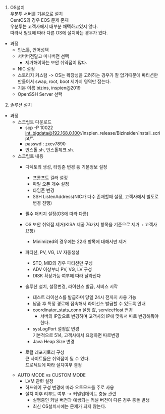 1. OS설치  
우분투 서버를 기본으로 설치  
CentOS의 경우 EOS 문제 존재  
우분투는 고객사에서 대부분 채택하고있지 않다.  
따라서 필요에 따라 다른 OS에 설치하는 경우가 있다.  

- 과정
    - 인스톨, 언어성택
    - 서버버전말고 미니버전 선택
        - 제거해야하는 보안 취약점이 많다.  
    - NIC 설정
    - 스토리지 커스텀 -> OS는 확장성을 고려하는 경우가 잘 없기때문에 파티션만 만들어서 swap, root, boot 세가지 영역만 잡는다.  
    - 기본 이름 bizins, inspien@2019  
    - OpenSSH Server 선택  

2. 솔루션 설치  

- 과정
    - 스크립트 다운로드
        - scp -P 10022 int_bigdata@192.168.0.100:/inspien_release/Bizinsider/install_script/".  
        - passwd : zxcv7890
        - 인스톨.sh, 인스톨체크.sh. 
    - 스크립트 내용  
        - 디렉토리 생성, 타임존 변경 등 기본정보 설정  
            - 프롬프트 컬러 설정
            - 파일 오픈 개수 설정
            - 타임존 변경
            - SSH ListenAddress(NIC가 다수 존재할때 설정, 고객사에서 별도로 변경 진행)
        - 필수 패키지 설정(OS에 따라 다름)
        - OS 보안 취약점 제거(KISA 제공 76가지 항목을 기준으로 제거 + 고객사 요청)
            - Minimized의 경우에는 22개 항목에 대해서만 제거
        - 파티션, PV, VG, LV 자동생성
            - STD, MID의 경우 파티션만 구성
            - ADV 이상부터 PV, VG, LV 구성
            - DISK 확장가능 여부에 따라 달라진다
        - 솔루션 설치, 설정변경, 라이선스 발급, 서비스 시작  
            - 테스트 라이선스를 발급하며 당일 24시 전까지 사용 가능
            - 납품 후 특정 경로에 접속해서 라이선스 발급할 수 있도록 안내
            - coordinator_stats_conn 설정 값, serviceHost 변경
                - 서버의 IP값으로 변경하며 고객사의 IP에 맞춰서 따로 변경해줘야한다.
            - sysLogPort 설정값 변경  
            기본적으로 514, 고객사에서 요청하면 따로변경
            - Java Heap Size 변경  
            
        - 로컬 레포지토리 구성  
        큰 사이트들은 취약점이 될 수 있다.  
        프로젝트에 따라 설치여부 결정
    - AUTO MODE vs CUSTOM MODE  
        - LVM 관련 설정  
        - 하드웨어 구성 변경에 따라 오토모드를 주로 사용
        - 설치 이후 리부트 여부 -> 커널업데이트 충돌 관련  
            - 실행중인 커널 버전과 예쌍되는 커널 버전이 다른 경우 충돌 발생  
            - 최신 OS설치시에는 문제가 되지 않는다.
        

